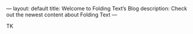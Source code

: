 —
layout: default
title: Welcome to Folding Text’s Blog
description: Check out the newest content about Folding Text
—

TK